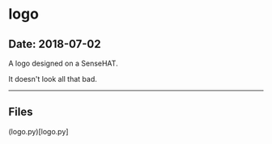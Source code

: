 # logo

## Date: 2018-07-02

A logo designed on a SenseHAT. 

It doesn't look all that bad.

-----

## Files

(logo.py)[logo.py]